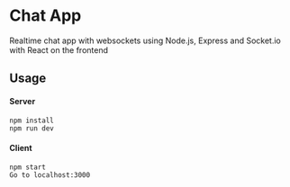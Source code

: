# Chat App

Realtime chat app with websockets using Node.js, Express and Socket.io with React on the frontend

## Usage

#### Server

```
npm install
npm run dev
```

#### Client

```
npm start
Go to localhost:3000
```
